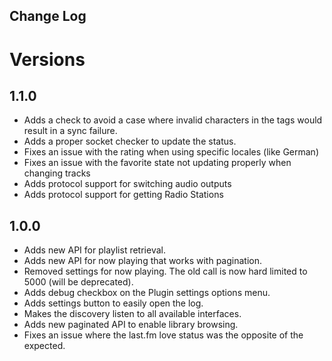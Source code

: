 Change Log
---------
# Versions

## 1.1.0
- Adds a check to avoid a case where invalid characters in the tags would result in a sync failure.
- Adds a proper socket checker to update the status.
- Fixes an issue with the rating when using specific locales (like German)
- Fixes an issue with the favorite state not updating properly when changing tracks
- Adds protocol support for switching audio outputs
- Adds protocol support for getting Radio Stations

## 1.0.0
- Adds new API for playlist retrieval.
- Adds new API for now playing that works with pagination.
- Removed settings for now playing. The old call is now hard limited to 5000 (will be deprecated).
- Adds debug checkbox on the Plugin settings options menu.
- Adds settings button to easily open the log.
- Makes the discovery listen to all available interfaces.
- Adds new paginated API to enable library browsing.
- Fixes an issue where the last.fm love status was the opposite of the expected.

